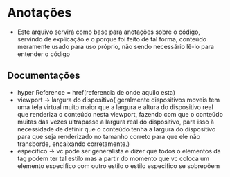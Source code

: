 # Anotações

- Este arquivo servirá como base para anotações sobre o código, servindo de explicação e o porque foi feito de tal forma, conteúdo meramente usado para uso próprio, não sendo necessário lê-lo para entender o código

## Documentações

- hyper Reference = href(referencia de onde aquilo esta)
- viewport -> largura do dispositivo( geralmente dispositivos moveis tem uma tela virtual muito maior que a largura e altura do dispositivo real que renderiza o conteúdo nesta viewport, fazendo com que o conteúdo muitas das vezes ultrapasse a largura real do dispositivo, para isso à necessidade de definir que o conteúdo tenha a largura do dispositivo para que seja renderizado no tamanho correto para que ele não transborde, encaixando corretamente.)
- especifico -> vc pode ser generalista e dizer que todos o elementos da tag podem ter tal estilo mas a partir do momento que vc coloca um elemento especifico com outro estilo o estilo especifico se sobrepõem  